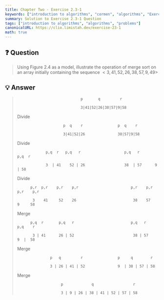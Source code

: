 ```yaml
---
title: Chapter Two - Exercise 2.3-1
keywords: ["introduction to algorithms", "cormen", "algorithms", "Exercise 2.3-1"]
summary: Solution to Exercise 2.3-1 Question
tags: ["introduction to algorithms", "algorithms", "problems"]
canonicalURL: https://clio.limistah.dev/exercise-23-1
math: true
---
```


## ❓ Question
<blockquote>

Using Figure 2.4 as a model, illustrate the operation of merge sort on an array initially containing the sequence $<3, 41, 52, 26, 38, 57, 9, 49>$

</blockquote>

## 💡 Answer

<blockquote>


                                 p       q         r

                                 3|41|52|26|38|57|9|58

Divide

                         p  q    r                p  q    r

                         3|41|52|26               38|57|9|58

Divide     

                 p,q  r   p,q   r                    p,q   r      p,q  r

                 3  | 41    52 | 26                  38  | 57      9 | 58

Divide

          p,r  p,r    p,r    p,r                        p,r    p,r    p,r    p,r

           3    41     52    26                          38    57     9     58

Merge

          p,q  r       p,q   r                          p,q   r      p,q    r

           3 | 41      26 | 52                           38 | 57      9  |  58

Merge

                   p   q         r                p     q        r

                   3 | 26 | 41 | 52               9  | 38 | 57 | 58

Merge

                        p             q                  r

                        3 | 9 | 26 | 38 | 41 | 52 | 57 | 58



</blockquote>
